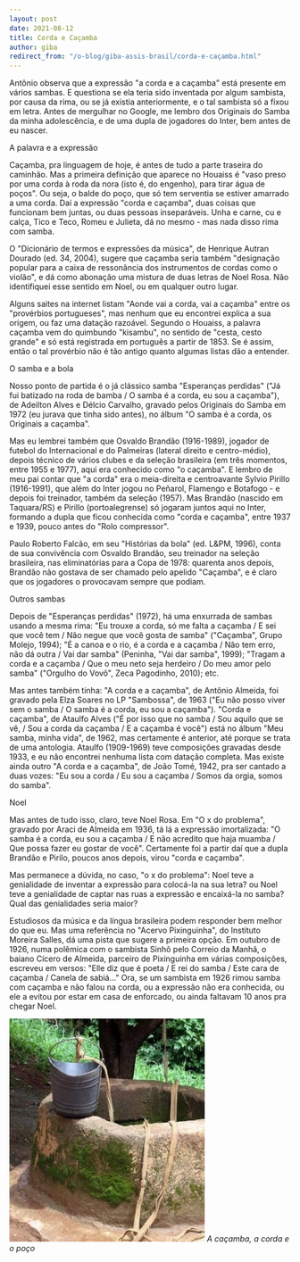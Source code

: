 ```yaml
---
layout: post
date: 2021-08-12
title: Corda e Caçamba
author: giba
redirect_from: "/o-blog/giba-assis-brasil/corda-e-caçamba.html"
---
```


Antônio observa que a expressão "a corda e a caçamba" está presente em vários sambas. E questiona se ela teria sido inventada por algum sambista, por causa da rima, ou se já existia anteriormente, e o tal sambista só a fixou em letra. Antes de mergulhar no Google, me lembro dos Originais do Samba da minha adolescência, e de uma dupla de jogadores do Inter, bem antes de eu nascer.

A palavra e a expressão

Caçamba, pra linguagem de hoje, é antes de tudo a parte traseira do caminhão. Mas a primeira definição que aparece no Houaiss é "vaso preso por uma corda à roda da nora (isto é, do engenho), para tirar água de poços". Ou seja, o balde do poço, que só tem serventia se estiver amarrado a uma corda. Daí a expressão "corda e caçamba", duas coisas que funcionam bem juntas, ou duas pessoas inseparáveis. Unha e carne, cu e calça, Tico e Teco, Romeu e Julieta, dá no mesmo - mas nada disso rima com samba.

O "Dicionário de termos e expressões da música", de Henrique Autran Dourado (ed. 34, 2004), sugere que caçamba seria também "designação popular para a caixa de ressonância dos instrumentos de cordas como o violão", e dá como abonação uma mistura de duas letras de Noel Rosa. Não identifiquei esse sentido em Noel, ou em qualquer outro lugar.

Alguns saites na internet listam "Aonde vai a corda, vai a caçamba" entre os "provérbios portugueses", mas nenhum que eu encontrei explica a sua origem, ou faz uma datação razoável. Segundo o Houaiss, a palavra caçamba vem do quimbundo "kisambu", no sentido de "cesta, cesto grande" e só está registrada em português a partir de 1853. Se é assim, então o tal provérbio não é tão antigo quanto algumas listas dão a entender.

O samba e a bola

Nosso ponto de partida é o já clássico samba "Esperanças perdidas" ("Já fui batizado na roda de bamba / O samba é a corda, eu sou a caçamba"), de Adeilton Alves e Délcio Carvalho, gravado pelos Originais do Samba em 1972 (eu jurava que tinha sido antes), no álbum "O samba é a corda, os Originais a caçamba".

Mas eu lembrei também que Osvaldo Brandão (1916-1989), jogador de futebol do Internacional e do Palmeiras (lateral direito e centro-médio), depois técnico de vários clubes e da seleção brasileira (em três momentos, entre 1955 e 1977), aqui era conhecido como "o caçamba". E lembro de meu pai contar que "a corda" era o meia-direita e centroavante Sylvio Pirillo (1916-1991), que além do Inter jogou no Peñarol, Flamengo e Botafogo - e depois foi treinador, também da seleção (1957). Mas Brandão (nascido em Taquara/RS) e Pirillo (portoalegrense) só jogaram juntos aqui no Inter, formando a dupla que ficou conhecida como "corda e caçamba", entre 1937 e 1939, pouco antes do "Rolo compressor".

Paulo Roberto Falcão, em seu "Histórias da bola" (ed. L&PM, 1996), conta de sua convivência com Osvaldo Brandão, seu treinador na seleção brasileira, nas eliminatórias para a Copa de 1978: quarenta anos depois, Brandão não gostava de ser chamado pelo apelido "Caçamba", e é claro que os jogadores o provocavam sempre que podiam.

Outros sambas

Depois de "Esperanças perdidas" (1972), há uma enxurrada de sambas usando a mesma rima: "Eu trouxe a corda, só me falta a caçamba / E sei que você tem / Não negue que você gosta de samba" ("Caçamba", Grupo Molejo, 1994); "É a canoa e o rio, é a corda e a caçamba / Não tem erro, não dá outra / Vai dar samba" (Peninha, "Vai dar samba", 1999); "Tragam a corda e a caçamba / Que o meu neto seja herdeiro / Do meu amor pelo samba" ("Orgulho do Vovô", Zeca Pagodinho, 2010); etc.

Mas antes também tinha: "A corda e a caçamba", de Antônio Almeida, foi gravado pela Elza Soares no LP "Sambossa", de 1963 ("Eu não posso viver sem o samba / O samba é a corda, eu sou a caçamba"). "Corda e caçamba", de Ataulfo Alves ("É por isso que no samba / Sou aquilo que se vê, / Sou a corda da caçamba / E a caçamba é você") está no álbum "Meu samba, minha vida", de 1962, mas certamente é anterior, até porque se trata de uma antologia. Ataulfo (1909-1969) teve composições gravadas desde 1933, e eu não encontrei nenhuma lista com datação completa. Mas existe ainda outro "A corda e a caçamba", de João Tomé, 1942, pra ser cantado a duas vozes: "Eu sou a corda / Eu sou a caçamba / Somos da orgia, somos do samba".

Noel

Mas antes de tudo isso, claro, teve Noel Rosa. Em "O x do problema", gravado por Araci de Almeida em 1936, tá lá a expressão imortalizada: "O samba é a corda, eu sou a caçamba / E não acredito que haja muamba / Que possa fazer eu gostar de você". Certamente foi a partir daí que a dupla Brandão e Pirilo, poucos anos depois, virou "corda e caçamba".

Mas permanece a dúvida, no caso, "o x do problema": Noel teve a genialidade de inventar a expressão para colocá-la na sua letra? ou Noel teve a genialidade de captar nas ruas a expressão e encaixá-la no samba? Qual das genialidades seria maior?

Estudiosos da música e da língua brasileira podem responder bem melhor do que eu. Mas uma referência no "Acervo Pixinguinha", do Instituto Moreira Salles, dá uma pista que sugere a primeira opção. Em outubro de 1926, numa polêmica com o sambista Sinhô pelo Correio da Manhã, o baiano Cícero de Almeida, parceiro de Pixinguinha em várias composições, escreveu em versos: "Elle diz que é poeta / E rei do samba / Este cara de caçamba / Canela de sabiá..." Ora, se um sambista em 1926 rimou samba com caçamba e não falou na corda, ou a expressão não era conhecida, ou ele a evitou por estar em casa de enforcado, ou ainda faltavam 10 anos pra chegar Noel.

![](/uploads/cacamba.jpg)
_A caçamba, a corda e o poço_
